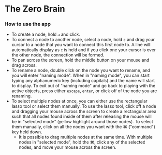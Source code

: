 # The Zero Brain

### How to use the app
- To create a node, hold `a` and click.
- To connect a node to another node, select a node, hold `c` and drag your cursor to a node that you want to connect this first node to. A line will automatically display as `c` is held and if you click one your cursor is over the other node, the connection will be formed.
- To pan across the screen, hold the middle button on your mouse and drag across.
- To rename a node, double click on the node you want to rename, and you will enter "naming mode". When in "naming mode", you can start typing any alphanumeric key (including capitals) and the name will start to display. To exit out of "naming mode" and go back to playing with the active objects, press either `escape`, `enter`, or click off of the node you are renaming.
- To select multiple nodes at once, you can either use the rectangular lasso tool or select them manually. To use the lasso tool, click off a node and dragging your mouse across the screen to create a rectangular area such that all nodes found inside of them after releasing the mouse will be in "selected mode" (yellow highlight around those nodes). To select them manually, click on all the nodes you want with the ⌘ ("command") key held down.
	- It is possible to drag multiple nodes at the same time. With multiple nodes in "selected mode", hold the ⌘, click any of the selected nodes, and move your mouse across the screen.  
